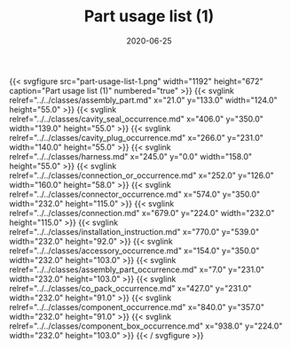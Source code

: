 ﻿---
title: Part usage list (1)
toc: false
type: specs
layout: diagram
date: "2020-06-25"
draft: false
specification: KBL
version: 2.5.sr1
documentType: "Recommendation"
elementType: Diagram
classes:
  - Assembly_part
  - Cavity_seal_occurrence
  - Cavity_plug_occurrence
  - Harness
  - Connection_or_occurrence
  - Connector_occurrence
  - Connection
  - Installation_instruction
  - Accessory_occurrence
  - Assembly_part_occurrence
  - Co_pack_occurrence
  - Component_occurrence
  - Component_box_occurrence
menu:
  KBL-2.5.sr1:    
    parent: presentation
    identifier: presentation/part-usage-list-1
    weight: 1008 

# Prev/next pager order (if `docs_section_pager` enabled in `params.toml`)
weight: 1008
---
{{< svgfigure src="part-usage-list-1.png" width="1192" height="672" caption="Part usage list (1)" numbered="true" >}}
  {{< svglink relref="../../classes/assembly_part.md" x="21.0" y="133.0" width="124.0" height="55.0" >}}
  {{< svglink relref="../../classes/cavity_seal_occurrence.md" x="406.0" y="350.0" width="139.0" height="55.0" >}}
  {{< svglink relref="../../classes/cavity_plug_occurrence.md" x="266.0" y="231.0" width="140.0" height="55.0" >}}
  {{< svglink relref="../../classes/harness.md" x="245.0" y="0.0" width="158.0" height="55.0" >}}
  {{< svglink relref="../../classes/connection_or_occurrence.md" x="252.0" y="126.0" width="160.0" height="58.0" >}}
  {{< svglink relref="../../classes/connector_occurrence.md" x="574.0" y="350.0" width="232.0" height="115.0" >}}
  {{< svglink relref="../../classes/connection.md" x="679.0" y="224.0" width="232.0" height="115.0" >}}
  {{< svglink relref="../../classes/installation_instruction.md" x="770.0" y="539.0" width="232.0" height="92.0" >}}
  {{< svglink relref="../../classes/accessory_occurrence.md" x="154.0" y="350.0" width="232.0" height="103.0" >}}
  {{< svglink relref="../../classes/assembly_part_occurrence.md" x="7.0" y="231.0" width="232.0" height="103.0" >}}
  {{< svglink relref="../../classes/co_pack_occurrence.md" x="427.0" y="231.0" width="232.0" height="91.0" >}}
  {{< svglink relref="../../classes/component_occurrence.md" x="840.0" y="357.0" width="232.0" height="91.0" >}}
  {{< svglink relref="../../classes/component_box_occurrence.md" x="938.0" y="224.0" width="232.0" height="103.0" >}}
{{< / svgfigure >}}
